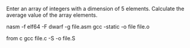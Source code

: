 Enter an array of integers with a dimension of 5 elements. Calculate
the average value of the array elements.

nasm -f elf64 -F dwarf -g file.asm
gcc -static -o file file.o 

from c
gcc file.c -S -o file.S